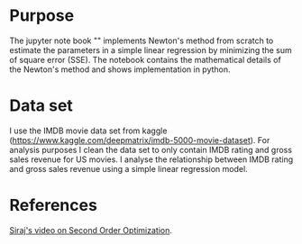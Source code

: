 # Purpose
The jupyter note book "" implements Newton's method from scratch to estimate the parameters in a simple linear regression by minimizing the sum of square error (SSE). The notebook contains the mathematical details of the Newton's method and shows implementation in python. 

# Data set

I use the IMDB movie data set from kaggle (https://www.kaggle.com/deepmatrix/imdb-5000-movie-dataset). For analysis purposes I clean the data set to only contain IMDB rating and gross sales revenue for US movies. I analyse the relationship between IMDB rating and gross sales revenue using a simple linear regression model. 

# References
[Siraj's video on Second Order Optimization](https://www.youtube.com/watch?v=UIFMLK2nj_w). 
